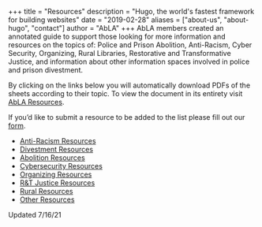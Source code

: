 +++
title = "Resources"
description = "Hugo, the world's fastest framework for building websites"
date = "2019-02-28"
aliases = ["about-us", "about-hugo", "contact"]
author = "AbLA"
+++
AbLA members created an annotated guide to support those looking for more information and resources on the topics of: Police and Prison Abolition, Anti-Racism, Cyber Security, Organizing, Rural Libraries, Restorative and Transformative Justice, and information about other information spaces involved in police and prison divestment. 


By clicking on the links below you will automatically download PDFs of the sheets according to their topic. To view the document in its entirety visit [AbLA Resources](www.bit.ly/AbLA-Resources).

If you’d like to submit a resource to be added to the list please fill out our [form](https://forms.gle/Hunna2BDy1DMMzWR8).

* <a href="/images/AbLA - Resource Guide - Anti-Racism.pdf" target="_blank">Anti-Racism Resources</a>
* <a href="/images/AbLA - Resource Guide - Divestment.pdf" target="_blank">Divestment Resources</a>
* <a href="/images/AbLA - Resource Guide - Abolition" target="_blank">Abolition Resources</a>
* <a href="/images/AbLA - Resource Guide - Cyber Security.pdf" target="_blank">Cybersecurity Resources</a>
* <a href="/images/AbLA - Resource Guide - Organizing.pdf" target="_blank">Organizing Resources</a>
* <a href="/images/AbLA - Resource Guide - R&T Justice.pdf" target="_blank">R&T Justice Resources</a>
* <a href="/images/AbLA - Resource Guide - Rural.pdf" target="_blank">Rural Resources</a>
* <a href="/images/AbLA - Resource Guide - Other Relevant Resources.pdf" target="_blank">Other Resources</a>

Updated 7/16/21
